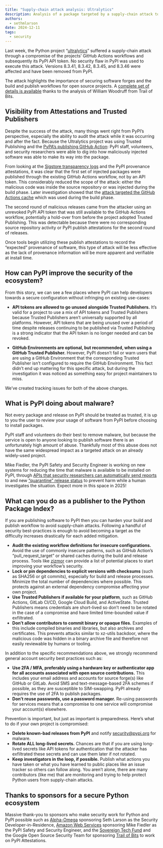 ```yaml
---
title: "Supply-chain attack analysis: Ultralytics"
description: Analysis of a package targeted by a supply-chain attack to the build and release process
authors:
  - sethmlarson
date: 2024-12-11
tags:
  - security
---
```


Last week, the Python project “[ultralytics](https://pypi.org/project/ultralytics/)” suffered a supply-chain attack through a compromise of the projects’ GitHub Actions workflows and subsequently its PyPI API token. No security flaw in PyPI was used to execute this attack. Versions 8.3.41, 8.3.42, 8.3.45, and 8.3.46 were affected and have been removed from PyPI.

<!-- more -->

The attack highlights the importance of securing software forges and the build and publish workflows for open source projects. A [complete set of details is available](https://blog.yossarian.net/2024/12/06/zizmor-ultralytics-injection#conclusions) thanks to the analysis of William Woodruff from Trail of Bits.

## Visibility from Attestations and Trusted Publishers

Despite the success of the attack, many things went right from PyPI’s perspective, especially the ability to audit the attack while it was occurring and after the fact. Because the Ultralytics project was using Trusted Publishing and the [PyPA’s publishing GitHub Action](https://github.com/pypa/gh-action-pypi-publish): PyPI staff, volunteers, and security researchers were able to dig into how maliciously injected software was able to make its way into the package.

From looking at the [Sigstore transparency logs](https://search.sigstore.dev/?logIndex=153589716) and the PyPI provenance attestations, it was clear that the first set of injected packages were published through the existing GitHub Actions workflow, not by an API token. This considerably reduced the scope of the attack: either the malicious code was inside the source repository or was injected during the build phase. Later investigation showed that the [attack targeted the GitHub Actions cache](https://blog.yossarian.net/2024/12/06/zizmor-ultralytics-injection#conclusions) which was used during the build phase.

The second round of malicious releases came from the attacker using an unrevoked PyPI API token that was still available to the GitHub Actions workflow, potentially a hold-over from before the project adopted Trusted Publishing. This was detectable because there were no corresponding source repository activity or PyPI publish attestations for the second round of releases.

Once tools begin utilizing these publish attestations to record the “expected” provenance of software, this type of attack will be less effective as the lack of provenance information will be more apparent and verifiable at install time.

## How can PyPI improve the security of the ecosystem?

From this story, we can see a few places where PyPI can help developers towards a secure configuration without infringing on existing use-cases:

* **API tokens are allowed to go unused alongside Trusted Publishers.** It’s valid for a project to use a mix of API tokens and Trusted Publishers because Trusted Publishers aren’t universally supported by all platforms. However, API tokens that are being unused over a period of time despite releases continuing to be published via Trusted Publishing is a strong indicator that the API token is no longer needed and can be revoked.

* **GitHub Environments are optional, but recommended, when using a GitHub Trusted Publisher.** However, PyPI doesn’t fail or warn users that are using a GitHub Environment that the corresponding Trusted Publisher isn’t configured to require the GitHub Environment. This fact didn’t end up mattering for this specific attack, but during the investigation it was noticed as something easy for project maintainers to miss.

We’ve created tracking issues for both of the above changes.


## What is PyPI doing about malware?

Not every package and release on PyPI should be treated as trusted, it is up to you the user to review your usage of software from PyPI before choosing to install packages.

PyPI staff and volunteers do their best to remove malware, but because the service is open to anyone looking to publish software there is an unfortunately high amount of abuse. Thankfully most of this abuse does not have the same widespread impact as a targeted attack on an already widely-used project.

Mike Fiedler, the PyPI Safety and Security Engineer is working on new systems for reducing the time that malware is available to be installed on PyPI, through [APIs that security researchers can automatically send reports](https://blog.pypi.org/posts/2023-09-18-inbound-malware-reporting/) to and new [“quarantine” release status](https://blog.pypi.org/posts/2024-08-16-safety-and-security-engineer-year-in-review/#project-lifecycle-status-quarantine) to prevent harm while a human investigates the situation. Expect more in this space in 2025!

## What can you do as a publisher to the Python Package Index?

If you are publishing software to PyPI then you can harden your build and publish workflow to avoid supply-chain attacks. Following a handful of security best-practices is enough to avoid becoming a target as the difficulty increases drastically for each added mitigation.

* **Audit the existing workflow definitions for insecure configurations.** Avoid the use of commonly insecure patterns, such as GitHub Action’s “pull_request_target” or shared caches during the build and release process. Tools like [zizmor](https://woodruffw.github.io/zizmor/) can provide a list of potential places to start improving your workflow’s security.
* **Lock or pin dependencies to explicit versions with checksums** (such as SHA256 or git commits), especially for build and release processes. Minimize the total number of dependencies where possible. This protects against an external dependency compromise affecting your own project.
* **Use Trusted Publishers if available for your platform**, such as GitHub Actions, GitLab CI/CD, Google Cloud Build, and ActiveState. Trusted Publishers means credentials are short-lived so don’t need to be rotated in the case of a compromise and have limited time-bounded value if exfiltrated.
* **Don’t allow contributors to commit binary or opaque files.** Examples of this include compiled binaries and libraries, but also archives and certificates. This prevents attacks similar to xz-utils backdoor, where the malicious code was hidden in a binary archive file and therefore not easily reviewable by humans or tooling.

In addition to the specific recommendations above, we strongly recommend general account security best practices such as:

* **Use 2FA / MFA, preferably using a hardware key or authenticator app for all accounts associated with open source contributions.** This includes your email address and accounts for source forge(s) like GitHub or GitLab. Avoid SMS and text-message-based 2FA schemes if possible, as they are susceptible to SIM-swapping. PyPI already requires the use of 2FA to publish packages.
* **Don’t reuse passwords, use a password manager.** Re-using passwords for services means that a compromise to one service will compromise your account(s) elsewhere.

Prevention is important, but just as important is preparedness. Here’s what to do if your own project is compromised:

* **Delete known-bad releases from PyPI** and notify [security@pypi.org](mailto:security@pypi.org) for malware.
* **Rotate ALL long-lived secrets.** Chances are that if you are using long-lived secrets like API tokens for authentication that the attacker has exfiltrated these secrets and can use them later if not rotated.
* **Keep investigators in the loop, if possible.** Publish what actions you have taken or what you have learned to public places like an issue tracker so others can follow along. You aren’t alone, there are many contributors (like me) that are monitoring and trying to help protect Python users from supply-chain attacks.

## Thanks to sponsors for a secure Python ecosystem

Massive thank-you to sponsors who make security work for Python and PyPI possible such as [Alpha-Omega](https://alpha-omega.dev/) sponsoring Seth Larson as the Security Developer-in-Residence, [Amazon Web Services](https://aws.amazon.com/opensource/) sponsoring Mike Fiedler as the PyPI Safety and Security Engineer, and the [Sovereign Tech Fund](https://www.sovereigntechfund.de/tech/python-package-index) and the Google Open Source Security Team for sponsoring [Trail of Bits](https://www.trailofbits.com/) to work on PyPI Attestations.
